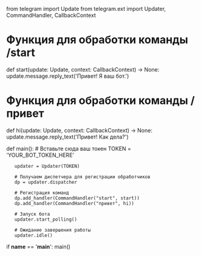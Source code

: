    from telegram import Update
   from telegram.ext import Updater, CommandHandler, CallbackContext

   # Функция для обработки команды /start
   def start(update: Update, context: CallbackContext) -> None:
       update.message.reply_text('Привет! Я ваш бот.')

   # Функция для обработки команды /привет
   def hi(update: Update, context: CallbackContext) -> None:
       update.message.reply_text('Привет! Как дела?')

   def main():
       # Вставьте сюда ваш токен
       TOKEN = 'YOUR_BOT_TOKEN_HERE'

       updater = Updater(TOKEN)

       # Получаем диспетчера для регистрации обработчиков
       dp = updater.dispatcher

       # Регистрация команд
       dp.add_handler(CommandHandler("start", start))
       dp.add_handler(CommandHandler("привет", hi))

       # Запуск бота
       updater.start_polling()

       # Ожидание завершения работы
       updater.idle()

   if __name__ == '__main__':
       main()
